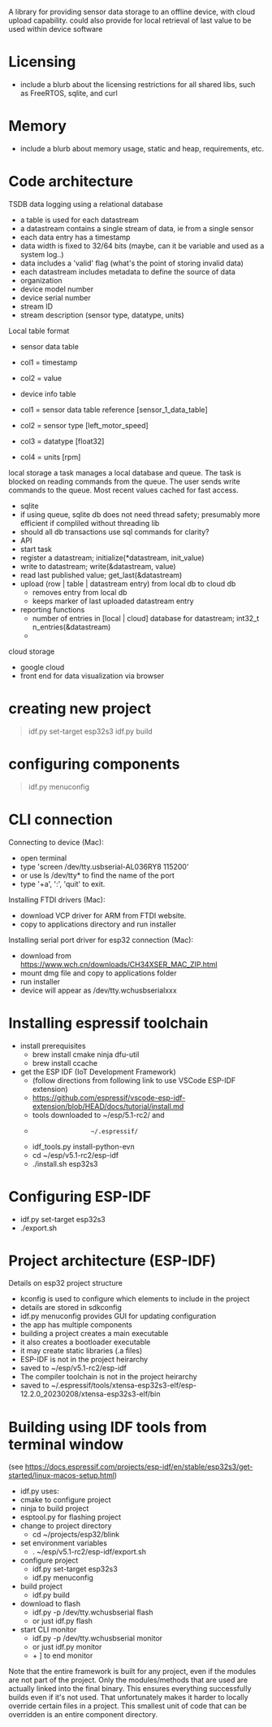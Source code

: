 A library for providing sensor data storage to an offline device, with cloud upload capability.
could also provide for local retrieval of last value to be used within device software

# Licensing
 - include a blurb about the licensing restrictions for all shared libs, such as FreeRTOS, sqlite, and curl

# Memory
 -  include a blurb about memory usage, static and heap, requirements, etc.

# Code architecture
TSDB data logging using a relational database
 - a table is used for each datastream
 - a datastream contains a single stream of data, ie from a single sensor
 - each data entry has a timestamp
 - data width is fixed to 32/64 bits (maybe, can it be variable and used as a system log..)
 - data includes a 'valid' flag (what's the point of storing invalid data)
 - each datastream includes metadata to define the source of data
  - organization
  - device model number
  - device serial number
  - stream ID
  - stream description (sensor type, datatype, units)

Local table format
 - sensor data table
  - col1 = timestamp
  - col2 = value

 - device info table
  - col1 = sensor data table reference [sensor_1_data_table]
  - col2 = sensor type [left_motor_speed]
  - col3 = datatype [float32]
  - col4 = units [rpm]


local storage
a task manages a local database and queue. The task is blocked on reading commands from the queue. The user
sends write commands to the queue. Most recent values cached for fast access.
 - sqlite
  - if using queue, sqlite db does not need thread safety; presumably more efficient if compliled without threading lib
  - should all db transactions use sql commands for clarity?
 - API
  - start task
  - register a datastream; initialize(*datastream, init_value)
  - write to datastream;  write(&datastream, value)
  - read last published value; get_last(&datastream)
  - upload (row | table | datastream entry) from local db to cloud db
    - removes entry from local db
    - keeps marker of last uploaded datastream entry
  - reporting functions
    - number of entries in [local | cloud] database for datastream; int32_t n_entries(&datastream)
    - 

cloud storage
 - google cloud
 - front end for data visualization via browser

# creating new project
> idf.py set-target esp32s3
> idf.py build

# configuring components
> idf.py menuconfig

# CLI connection
Connecting to device (Mac):
- open terminal
- type 'screen /dev/tty.usbserial-AL036RY8 115200' 
-   or use ls /dev/tty* to find the name of the port
- type '<ctrl>+a', ':', 'quit' to exit.

Installing FTDI drivers (Mac):
- download VCP driver for ARM from FTDI website.
- copy to applications directory and run installer

Installing serial port driver for esp32 connection (Mac):
- download from https://www.wch.cn/downloads/CH34XSER_MAC_ZIP.html
- mount dmg file and copy to applications folder
- run installer
- device will appear as /dev/tty.wchusbserialxxx

# Installing espressif toolchain
- install prerequisites 
  - brew install cmake ninja dfu-util
  - brew install ccache
- get the ESP IDF (IoT Development Framework)
  - (follow directions from following link to use VSCode ESP-IDF extension)
  - https://github.com/espressif/vscode-esp-idf-extension/blob/HEAD/docs/tutorial/install.md
  - tools downloaded to ~/esp/5.1-rc2/ and
  -                     ~/.espressif/
  - idf_tools.py install-python-evn
  - cd ~/esp/v5.1-rc2/esp-idf
  - ./install.sh esp32s3

# Configuring ESP-IDF   
  - idf.py set-target esp32s3
  - ./export.sh

# Project architecture (ESP-IDF)
Details on esp32 project structure
- kconfig is used to configure which elements to include in the project
-   details are stored in sdkconfig
-   idf.py menuconfig provides GUI for updating configuration
- the app has multiple components
-   building a project creates a main executable
-   it also creates a bootloader executable
-   it may create static libraries (.a files)
- ESP-IDF is not in the project heirarchy
-   saved to ~/esp/v5.1-rc2/esp-idf
- The compiler toolchain is not in the project heirarchy
-   saved to ~/.espressif/tools/xtensa-esp32s3-elf/esp-12.2.0_20230208/xtensa-esp32s3-elf/bin


# Building using IDF tools from terminal window
(see https://docs.espressif.com/projects/esp-idf/en/stable/esp32s3/get-started/linux-macos-setup.html)
- idf.py uses:
-    cmake to configure project
-    ninja to build project
-    esptool.py for flashing project
- change to project directory
  - cd ~/projects/esp32/blink
- set environment variables
  - . ~/esp/v5.1-rc2/esp-idf/export.sh
- configure project
  - idf.py set-target esp32s3
  - idf.py menuconfig
- build project
  - idf.py build
- download to flash
  - idf.py -p /dev/tty.wchusbserial<SN> flash
  - or just idf.py flash
- start CLI monitor
  - idf.py -p /dev/tty.wchusbserial<SN> monitor
  - or just idf.py monitor
  - <ctrl> + ] to end monitor

Note that the entire framework is built for any project, even if the modules are not part of the project.
Only the modules/methods that are used are actually linked into the final binary. This ensures everything 
successfully builds even if it's not used. That unfortunately makes it harder to locally override certain 
files in a project. This smallest unit of code that can be overridden is an entire component directory.
